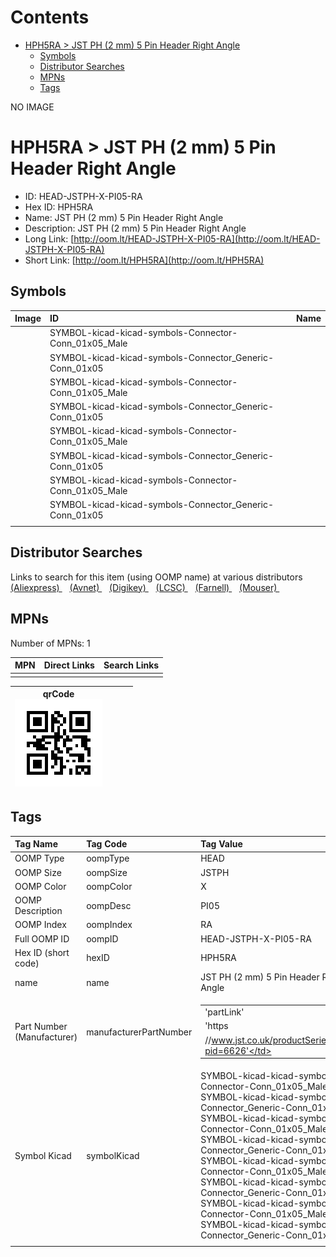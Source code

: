 



Contents
========

* [HPH5RA > JST PH (2 mm) 5 Pin Header Right Angle](#hph5ra--jst-ph-2-mm-5-pin-header-right-angle)
	* [Symbols](#symbols)
	* [Distributor Searches](#distributor-searches)
	* [MPNs](#mpns)
	* [Tags](#tags)
  
NO IMAGE  
# HPH5RA > JST PH (2 mm) 5 Pin Header Right Angle

- ID: HEAD-JSTPH-X-PI05-RA
- Hex ID: HPH5RA
- Name: JST PH (2 mm) 5 Pin Header Right Angle
- Description: JST PH (2 mm) 5 Pin Header Right Angle
- Long Link: [http://oom.lt/HEAD-JSTPH-X-PI05-RA](http://oom.lt/HEAD-JSTPH-X-PI05-RA)
- Short Link: [http://oom.lt/HPH5RA](http://oom.lt/HPH5RA)

## Symbols
  

|Image|ID|Name|
| :--- | :--- | :--- |
|![]()|SYMBOL-kicad-kicad-symbols-Connector-Conn_01x05_Male||
|![]()|SYMBOL-kicad-kicad-symbols-Connector_Generic-Conn_01x05||
|![]()|SYMBOL-kicad-kicad-symbols-Connector-Conn_01x05_Male||
|![]()|SYMBOL-kicad-kicad-symbols-Connector_Generic-Conn_01x05||
|![]()|SYMBOL-kicad-kicad-symbols-Connector-Conn_01x05_Male||
|![]()|SYMBOL-kicad-kicad-symbols-Connector_Generic-Conn_01x05||
|![]()|SYMBOL-kicad-kicad-symbols-Connector-Conn_01x05_Male||
|![]()|SYMBOL-kicad-kicad-symbols-Connector_Generic-Conn_01x05||
||||

## Distributor Searches
  
Links to search for this item (using OOMP name) at various distributors  
[(Aliexpress) ](https://www.aliexpress.com/wholesale?SearchText=1117JST+PH+2+mm+5+Pin+Header+Right+Angle)&nbsp;&nbsp;&nbsp;[(Avnet) ](https://www.avnet.com/shop/us/search/JST+PH+2+mm+5+Pin+Header+Right+Angle)&nbsp;&nbsp;&nbsp;[(Digikey) ](https://www.digikey.co.uk/en/products/result?s=JST+PH+2+mm+5+Pin+Header+Right+Angle)&nbsp;&nbsp;&nbsp;[(LCSC) ](https://www.lcsc.com/search?q=JST+PH+2+mm+5+Pin+Header+Right+Angle)&nbsp;&nbsp;&nbsp;[(Farnell) ](https://uk.farnell.com/search?st=JST+PH+2+mm+5+Pin+Header+Right+Angle)&nbsp;&nbsp;&nbsp;[(Mouser) ](https://www.mouser.com/c/?q=JST+PH+2+mm+5+Pin+Header+Right+Angle)&nbsp;&nbsp;&nbsp;
## MPNs
  
Number of MPNs: 1  

|MPN|Direct Links|Search Links|
| :--- | :--- | :--- |
||||
  

|qrCode<br>[![](https://raw.githubusercontent.com/oomlout/oomlout_OOMP_parts_V2/main/HEAD/JSTPH/X/PI05/RA/qrCode_140.png)](https://github.com/oomlout/oomlout_OOMP_parts_V2/tree/main/HEAD/JSTPH/X/PI05/RA/qrCode.png)||||
| :---: | :---: | :---: | :---: |

## Tags
  

|Tag Name|Tag Code|Tag Value|
| :--- | :--- | :--- |
|OOMP Type|oompType|HEAD|
|OOMP Size|oompSize|JSTPH|
|OOMP Color|oompColor|X|
|OOMP Description|oompDesc|PI05|
|OOMP Index|oompIndex|RA|
|Full OOMP ID|oompID|HEAD-JSTPH-X-PI05-RA|
|Hex ID (short code)|hexID|HPH5RA|
|name|name|JST PH (2 mm) 5 Pin Header Right Angle|
|Part Number (Manufacturer)|manufacturerPartNumber|<table><tr><td>'partLink'</td></tr><tr><td> 'https</td></tr><tr><td>//www.jst.co.uk/productSeries.php?pid=6626'</td></tr></table>|
|Symbol Kicad|symbolKicad|SYMBOL-kicad-kicad-symbols-Connector-Conn_01x05_Male, SYMBOL-kicad-kicad-symbols-Connector_Generic-Conn_01x05, SYMBOL-kicad-kicad-symbols-Connector-Conn_01x05_Male, SYMBOL-kicad-kicad-symbols-Connector_Generic-Conn_01x05, SYMBOL-kicad-kicad-symbols-Connector-Conn_01x05_Male, SYMBOL-kicad-kicad-symbols-Connector_Generic-Conn_01x05, SYMBOL-kicad-kicad-symbols-Connector-Conn_01x05_Male, SYMBOL-kicad-kicad-symbols-Connector_Generic-Conn_01x05|
||||
